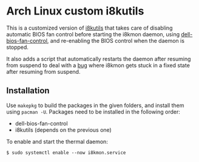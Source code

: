 # Arch Linux custom i8kutils

This is a customized version of [i8kutils](https://launchpad.net/i8kutils) that
takes care of disabling automatic BIOS fan control before starting the i8kmon
daemon, using
[dell-bios-fan-control](https://github.com/TomFreudenberg/dell-bios-fan-control),
and re-enabling the BIOS control when the daemon is stopped.

It also adds a script that automatically restarts the daemon after resuming
from suspend to deal with a
[bug](https://askubuntu.com/questions/715520/i8kutils-i8kmon-uses-wrong-thresholds-after-resuming-from-suspend)
where i8kmon gets stuck in a fixed state after resuming from suspend.

## Installation

Use `makepkg` to build the packages in the given folders, and install them
using `pacman -U`. Packages need to be installed in the following order:

- dell-bios-fan-control
- i8kutils (depends on the previous one)

To enable and start the thermal daemon:

```
$ sudo systemctl enable --now i8kmon.service
```
